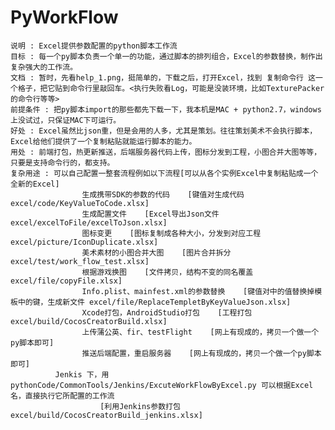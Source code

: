 # PyWorkFlow
	说明 : Excel提供参数配置的python脚本工作流
	目标 : 每一个py脚本负责一个单一的功能，通过脚本的排列组合，Excel的参数替换，制作出复杂强大的工作流。
	文档 : 暂时，先看help_1.png，挺简单的，下载之后，打开Excel，找到 复制命令行 这一个格子，把它贴到命令行里敲回车。<执行失败看Log，可能是没装环境，比如TexturePacker的命令行等等>
	前提条件 : 把py脚本import的那些都先下载一下，我本机是MAC + python2.7，windows上没试过，只保证MAC下可运行。
	好处 : Excel虽然比json重，但是会用的人多，尤其是策划。往往策划美术不会执行脚本，Excel给他们提供了一个复制粘贴就能运行脚本的能力。
    用处 : 前端打包，热更新推送，后端服务器代码上传，图标分发到工程，小图合并大图等等，只要是支持命令行的，都支持。
    复杂用途 : 可以自己配置一整套流程例如以下流程[可以从各个实例Excel中复制粘贴成一个全新的Excel]
                    生成携带SDK的参数的代码    [键值对生成代码 excel/code/KeyValueToCode.xlsx]
                    生成配置文件    [Excel导出Json文件 excel/excelToFile/excelToJson.xlsx]
                    图标变更    [图标复制成各种大小，分发到对应工程 excel/picture/IconDuplicate.xlsx]
                    美术素材的小图合并大图    [图片合并拆分 excel/test/work_flow_test.xlsx]
                    根据游戏换图    [文件拷贝，结构不变的同名覆盖 excel/file/copyFile.xlsx]
                    Info.plist、mainfest.xml的参数替换    [键值对中的值替换掉模板中的键，生成新文件 excel/file/ReplaceTempletByKeyValueJson.xlsx]
                    Xcode打包，AndroidStudio打包    [工程打包 excel/build/CocosCreatorBuild.xlsx]
                    上传蒲公英、fir、testFlight    [网上有现成的，拷贝一个做一个py脚本即可]
                    推送后端配置，重启服务器    [网上有现成的，拷贝一个做一个py脚本即可]
              Jenkis 下，用 pythonCode/CommonTools/Jenkins/ExcuteWorkFlowByExcel.py 可以根据Excel名，直接执行它所配置的工作流
                        [利用Jenkins参数打包 excel/build/CocosCreatorBuild_jenkins.xlsx]
